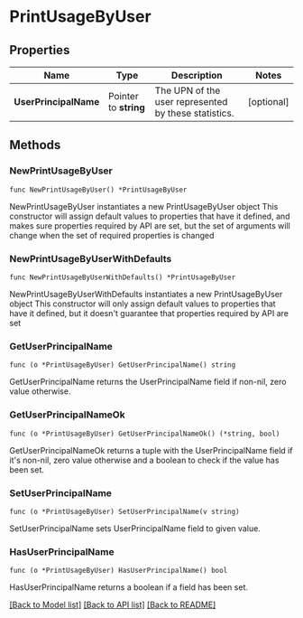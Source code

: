 # PrintUsageByUser

## Properties

Name | Type | Description | Notes
------------ | ------------- | ------------- | -------------
**UserPrincipalName** | Pointer to **string** | The UPN of the user represented by these statistics. | [optional] 

## Methods

### NewPrintUsageByUser

`func NewPrintUsageByUser() *PrintUsageByUser`

NewPrintUsageByUser instantiates a new PrintUsageByUser object
This constructor will assign default values to properties that have it defined,
and makes sure properties required by API are set, but the set of arguments
will change when the set of required properties is changed

### NewPrintUsageByUserWithDefaults

`func NewPrintUsageByUserWithDefaults() *PrintUsageByUser`

NewPrintUsageByUserWithDefaults instantiates a new PrintUsageByUser object
This constructor will only assign default values to properties that have it defined,
but it doesn't guarantee that properties required by API are set

### GetUserPrincipalName

`func (o *PrintUsageByUser) GetUserPrincipalName() string`

GetUserPrincipalName returns the UserPrincipalName field if non-nil, zero value otherwise.

### GetUserPrincipalNameOk

`func (o *PrintUsageByUser) GetUserPrincipalNameOk() (*string, bool)`

GetUserPrincipalNameOk returns a tuple with the UserPrincipalName field if it's non-nil, zero value otherwise
and a boolean to check if the value has been set.

### SetUserPrincipalName

`func (o *PrintUsageByUser) SetUserPrincipalName(v string)`

SetUserPrincipalName sets UserPrincipalName field to given value.

### HasUserPrincipalName

`func (o *PrintUsageByUser) HasUserPrincipalName() bool`

HasUserPrincipalName returns a boolean if a field has been set.


[[Back to Model list]](../README.md#documentation-for-models) [[Back to API list]](../README.md#documentation-for-api-endpoints) [[Back to README]](../README.md)


